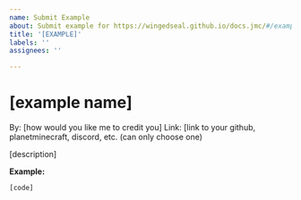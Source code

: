 ```yaml
---
name: Submit Example
about: Submit example for https://wingedseal.github.io/docs.jmc/#/examples
title: '[EXAMPLE]'
labels: ''
assignees: ''

---
```


# [example name]
By: [how would you like me to credit you]
Link: [link to your github, planetminecraft, discord, etc. (can only choose one)

[description]

**Example:**
```javascript
[code]
```
